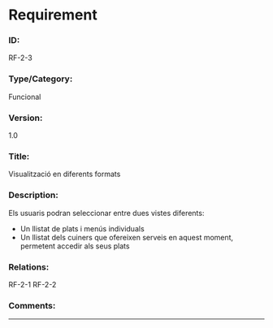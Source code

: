 # Requirement
### ID: 

RF-2-3
### Type/Category: 

Funcional
### Version: 

1.0
### Title: 

Visualització en diferents formats
### Description: 

Els usuaris podran seleccionar entre dues vistes diferents:

- Un llistat de plats i menús individuals
- Un llistat dels cuiners que ofereixen serveis en aquest moment, permetent accedir als seus plats
### Relations:  

RF-2-1
RF-2-2
### Comments:  

---